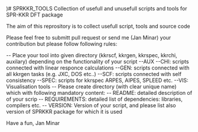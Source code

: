 )# SPRKKR_TOOLS
Collection of usefull and unusefull scripts and tools for SPR-KKR DFT package

The aim of this reprository is to collect usefull script, tools and source code

Please feel free to submitt pull request or send me (Jan Minar) your contribution but please follow following rules:

-- Place your tool into given directory (kkrscf, kkrgen, kkrspec, kkrchi, auxilary) depending on the functionality of your script
   --AUX
   --CHI: scripts connected with linear responce calculations
   --GEN: scripts connected with all kkrgen tasks (e.g. JXC, DOS etc..)
   --SCF: scripts connected with self consistency
   --SPEC: scripts for kkrspec ARPES, AIPES, SPLEED etc.
   --VIS: Visualisation tools
-- Please create directory (with clear unique name) which with following mandatory content:
   -- README: detailed description of of your scrip 
   -- REQUIREMENTS: detailed list of dependencies: libraries, compilers etc.
   -- VERSION: Version of your script, and please list also version of SPRKKR package for which it is used
   
   
Have a fun,
Jan Minar

